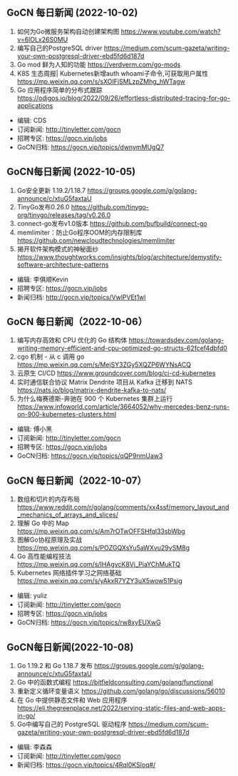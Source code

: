## GoCN 每日新闻 (2022-10-02)

1. 如何为Go微服务架构自动创建架构图 https://www.youtube.com/watch?v=6lOLx26S0MU 
2. 编写自己的PostgreSQL driver https://medium.com/scum-gazeta/writing-your-own-postgresql-driver-ebd5fd6d187d 
3. Go mod 鲜为人知的功能 https://verdverm.com/go-mods 
4. K8S 生态周报| Kubernetes新增auth whoami子命令,可获取用户属性 https://mp.weixin.qq.com/s/sXOIFjSMLzpZMhg_hWTagw 
5. Go 应用程序简单的分布式跟踪 https://odigos.io/blog/2022/09/26/effortless-distributed-tracing-for-go-applications 

- 编辑: CDS
- 订阅新闻: http://tinyletter.com/gocn
- 招聘专区: https://gocn.vip/jobs
- GoCN归档: https://gocn.vip/topics/dwnymMUgQ7

## GoCN每日新闻 (2022-10-05)

1. Go安全更新 1.19.2/1.18.7 https://groups.google.com/g/golang-announce/c/xtuG5faxtaU
2. TinyGo发布0.26.0 https://github.com/tinygo-org/tinygo/releases/tag/v0.26.0
3. connect-go发布v1.0版本 https://github.com/bufbuild/connect-go
4. memlimiter：防止Go程序OOM的内存限制库 https://github.com/newcloudtechnologies/memlimiter
5. 揭开软件架构模式的神秘面纱 https://www.thoughtworks.com/insights/blog/architecture/demystify-software-architecture-patterns

* 编辑: 李俱顺Kevin
* 招聘专区: https://gocn.vip/jobs
* 新闻归档: http://gocn.vip/topics/VwlPVEt1wl


## GoCN 每日新闻（2022-10-06）

1. 编写内存高效和 CPU 优化的 Go 结构体 https://towardsdev.com/golang-writing-memory-efficient-and-cpu-optimized-go-structs-62fcef4dbfd0
2. cgo 机制 - 从 c 调用 go https://mp.weixin.qq.com/s/MejSY3ZGy5XQZP6WYNsACQ
3. 云原生 CI/CD https://www.groundcover.com/blog/ci-cd-kubernetes
4. 实时通信联合协议 Matrix Dendrite 项目从 Kafka 迁移到 NATS https://nats.io/blog/matrix-dendrite-kafka-to-nats/
5. 为什么梅赛德斯-奔驰在 900 个 Kubernetes 集群上运行 https://www.infoworld.com/article/3664052/why-mercedes-benz-runs-on-900-kubernetes-clusters.html

* 编辑: 傅小黑
* 订阅新闻: http://tinyletter.com/gocn
* 招聘专区: https://gocn.vip/jobs
* GoCN归档: https://gocn.vip/topics/qQP9nmUaw3

## GoCN 每日新闻（2022-10-07）

1. 数组和切片的内存布局 https://www.reddit.com/r/golang/comments/xx4ssf/memory_layout_and_mechanics_of_arrays_and_slices/
2. 理解 Go 中的 Map https://mp.weixin.qq.com/s/Am7rOTwOFFSHfql33sbWbg
3. 图解Go协程原理及实战 https://mp.weixin.qq.com/s/POZGQXsYu5aWXvu29vSM8g
4. Go 高性能编程技法 https://mp.weixin.qq.com/s/IHAgycK8Vj_PiaYChMukTQ
5. Kubernetes 网络插件学习之网络基础 https://mp.weixin.qq.com/s/yAkxR7YZY3uX5wow51Psig

* 编辑: yuliz
* 订阅新闻: http://tinyletter.com/gocn
* 招聘专区: https://gocn.vip/jobs
* GoCN归档: https://gocn.vip/topics/rw8xyEUXwG

## GoCN每日新闻(2022-10-08)

1. Go 1.19.2 和 Go 1.18.7 发布 https://groups.google.com/g/golang-announce/c/xtuG5faxtaU
2. Go 中的函数式编程 https://bitfieldconsulting.com/golang/functional
3. 重新定义循环变量语义 https://github.com/golang/go/discussions/56010
4. 在 Go 中提供静态文件和 Web 应用程序 https://eli.thegreenplace.net/2022/serving-static-files-and-web-apps-in-go/
5. Go中编写自己的 PostgreSQL 驱动程序 https://medium.com/scum-gazeta/writing-your-own-postgresql-driver-ebd5fd6d187d
* 编辑: 李森森
* 订阅新闻: http://tinyletter.com/gocn
* 新闻归档: https://gocn.vip/topics/4Rql0KSloq#/ 
